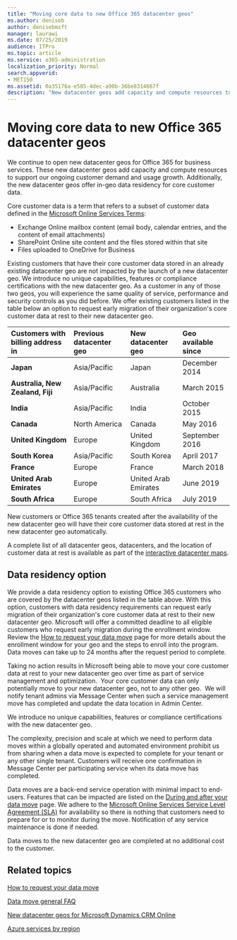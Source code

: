 ```yaml
---
title: "Moving core data to new Office 365 datacenter geos"
ms.author: deniseb
author: denisebmsft
manager: laurawi
ms.date: 07/25/2019
audience: ITPro
ms.topic: article
ms.service: o365-administration
localization_priority: Normal
search.appverid:
- MET150
ms.assetid: 0a35176a-e585-4dec-a90b-36be8314667f
description: "New datacenter geos add capacity and compute resources to support our ongoing customer demand and usage growth. Additionally, the new datacenter geos offer in-geo data residency for core customer data. Core customer data is a term that refers to a subset of customer data defined in the Microsoft Online Services Terms: Exchange Online mailbox content (email body, calendar entries, and the content of email attachments) and SharePoint Online site content and the files stored within that site, and files uploaded to OneDrive for Business."
---
```


# Moving core data to new Office 365 datacenter geos

We continue to open new datacenter geos for Office 365 for business services. These new datacenter geos add capacity and compute resources to support our ongoing customer demand and usage growth. Additionally, the new datacenter geos offer in-geo data residency for core customer data. 

Core customer data is a term that refers to a subset of customer data defined in the [Microsoft Online Services Terms](https://go.microsoft.com/fwlink/p/?LinkID=249048): 
- Exchange Online mailbox content (email body, calendar entries, and the content of email attachments)
- SharePoint Online site content and the files stored within that site
- Files uploaded to OneDrive for Business 
  
Existing customers that have their core customer data stored in an already existing datacenter geo are not impacted by the launch of a new datacenter geo. We introduce no unique capabilities, features or compliance certifications with the new datacenter geo. As a customer in any of those two geos, you will experience the same quality of service, performance and security controls as you did before. We offer existing customers listed in the table below an option to request early migration of their organization's core customer data at rest to their new datacenter geo.
  
|****Customers with billing address in****|****Previous datacenter geo****|****New datacenter geo****|****Geo available since****|
|:-----|:-----|:-----|:-----|
|****Japan****| Asia/Pacific | Japan | December 2014 |
|****Australia, New Zealand, Fiji****| Asia/Pacific | Australia | March 2015 |
|****India****| Asia/Pacific | India | October 2015 |
|****Canada****| North America | Canada | May 2016 |
|****United Kingdom****| Europe | United Kingdom | September 2016 |
|****South Korea****| Asia/Pacific | South Korea | April 2017 |
|****France****| Europe | France | March 2018 |
|****United Arab Emirates****| Europe | United Arab Emirates | June 2019 |
|****South Africa****| Europe | South Africa | July 2019 |
  
New customers or Office 365 tenants created after the availability of the new datacenter geo will have their core customer data stored at rest in the new datacenter geo automatically.
  
A complete list of all datacenter geos, datacenters, and the location of customer data at rest is available as part of the [interactive datacenter maps](https://office.com/datamaps). 
  
## Data residency option

We provide a data residency option to existing Office 365 customers who are covered by the datacenter geos listed in the table above. With this option, customers with data residency requirements can request early migration of their organization's core customer data at rest to their new datacenter geo.  Microsoft will offer a committed deadline to all eligible customers who request early migration during the enrollment window.  Review the [How to request your data move](request-your-data-move.md) page for more details about the enrollment window for your geo and the steps to enroll into the program.  Data moves can take up to 24 months after the request period to complete.

Taking no action results in Microsoft being able to move your core customer data at rest to your new datacenter geo over time as part of service management and optimization.  Your core customer data can only potentially move to your new datacenter geo, not to any other geo.  We will notify tenant admins via Message Center when such a service management move has completed and update the data location in Admin Center.
   
We introduce no unique capabilities, features or compliance certifications with the new datacenter geo.
    
The complexity, precision and scale at which we need to perform data moves within a globally operated and automated environment prohibit us from sharing when a data move is expected to complete for your tenant or any other single tenant. Customers will receive one confirmation in Message Center per participating service when its data move has completed. 
    
Data moves are a back-end service operation with minimal impact to end-users. Features that can be impacted are listed on the [During and after your data move](during-and-after-your-data-move.md) page. We adhere to the [Microsoft Online Services Service Level Agreement (SLA)](https://go.microsoft.com/fwlink/p/?LinkId=523897) for availability so there is nothing that customers need to prepare for or to monitor during the move. Notification of any service maintenance is done if needed. 

Data moves to the new datacenter geo are completed at no additional cost to the customer.
    
## Related topics 
 
[How to request your data move](request-your-data-move.md)
    
[Data move general FAQ](data-move-faq.md)
  
[New datacenter geos for Microsoft Dynamics CRM Online](https://go.microsoft.com/fwlink/p/?Linkid=615924)
  
[Azure services by region](https://azure.microsoft.com/en-us/regions/)
